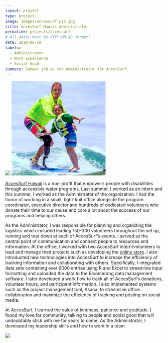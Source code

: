 ```yaml
---
layout: project
type: project
image: images/accessurf-pic.jpg
title: AccesSurf Hawaii Administrator
permalink: projects/accessurf
# All dates must be YYYY-MM-DD format!
date: 2018-08-19
labels:
  - Administrator
  - Work Experience
  - Social Good
summary: Summer job as the Administrator for AccesSurf.
---
```

<div class="ui medium rounded images">
  <img class="ui image large" src="../images/accessurf-pic.jpg" style="height: 300px">
  <img class="ui image large" src="../images/accessurf-eg5.jpg" style="height: 300px">
</div>

<a href="https://www.accessurf.org/">AccesSurf Hawaii</a> is a non-profit that empowers people with disabilities through accessible water programs. Last summer, I worked as an intern and this summer, I worked as the Administrator of the organization. I had the honor of working in a small, tight-knit office alongside the program coordinator, executive director and hundreds of dedicated volunteers who donate their time to our cause and care a lot about the success of our programs and helping others.



As the Administrator, I was responsible for planning and organizing the logistics which included leading 150-300 volunteers throughout the set up, running and tear down at each of AccesSurf’s events. I served as the central point of communication and connect people to resources and information. At the office, I worked with two AccesSurf intern/volunteers to lead and manage their projects such as developing the <a href="https://shop.accessurf.org/">online store</a>. I also introducted new technologies into AccesSurf to increase the efficiency of tracking information and collaborating with others. Specifically, I integrated data sets containing over 6000 entries using R and Excel to streamline input formatting and uploaded the data to the Bloomerang data management software. I later developed a work flow to track all of AccesSurf’s donations, volunteer hours, and participant information. I also implemented systems such as the project management tool, Asana, to streamline office collaboration and maximize the efficiency of tracking and posting on social media.

At AccesSurf, I learned the value of kindness, patience and gratitude. I found my love for community, talking to people and social good that will undoubtably stick with me for years to come. As the Administrator, I developed my leadership skills and how to work in a team.

<div class="ui medium rounded images">
  <img class="ui image large" src="../images/accessurf-eg4.jpg" style="height: 300px">
</div>
